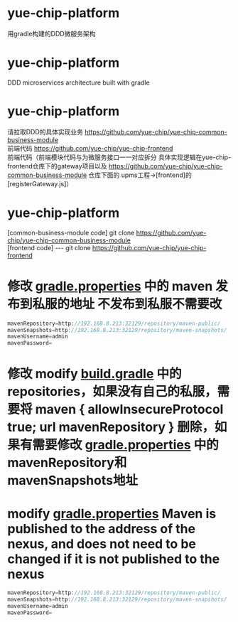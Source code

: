 # yue-chip-platform
用gradle构建的DDD微服务架构

# yue-chip-platform
DDD microservices architecture built with gradle

# yue-chip-platform
请拉取DDD的具体实现业务 https://github.com/yue-chip/yue-chip-common-business-module  
前端代码 https://github.com/yue-chip/yue-chip-frontend  
前端代码（前端模块代码与为微服务接口一一对应拆分 具体实现逻辑在yue-chip-frontend仓库下的gateway项目以及 https://github.com/yue-chip/yue-chip-common-business-module 仓库下面的
upms工程->[frontend]的 [registerGateway.js]）

# yue-chip-platform
[common-business-module code] git clone https://github.com/yue-chip/yue-chip-common-business-module  
[frontend code]  --- git clone https://github.com/yue-chip/yue-chip-frontend

# 修改 [gradle.properties](gradle.properties) 中的 maven 发布到私服的地址  不发布到私服不需要改
```java 
mavenRepository=http://192.168.8.213:32129/repository/maven-public/
mavenSnapshots=http://192.168.8.213:32129/repository/maven-snapshots/
mavenUsername=admin
mavenPassword=
```

# 修改 modify [build.gradle](build.gradle) 中的repositories，如果没有自己的私服，需要将 maven { allowInsecureProtocol true; url mavenRepository } 删除，如果有需要修改 [gradle.properties](gradle.properties) 中的mavenRepository和mavenSnapshots地址

# modify [gradle.properties](gradle.properties)  Maven is published to the address of the nexus, and does not need to be changed if it is not published to the nexus
```java 
mavenRepository=http://192.168.8.213:32129/repository/maven-public/
mavenSnapshots=http://192.168.8.213:32129/repository/maven-snapshots/
mavenUsername=admin
mavenPassword=
```